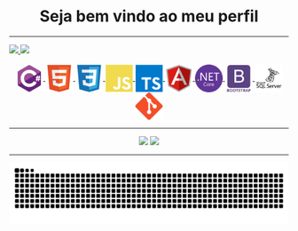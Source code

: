 <h1 align="center"> Seja bem vindo ao meu perfil </h1>
<hr />

<div>
  <a href="https://github.com/thiagojds">
  <img height="180em" src="https://github-readme-stats.vercel.app/api?username=thiagojds&show_icons=true&theme=dark&include_all_commits=true&count_private=true"/>
  <img height="180em" src="https://github-readme-stats.vercel.app/api/top-langs/?username=thiagojds&layout=compact&langs_count=7&theme=dark"/>
</div>
  
<div align="center" style="display: inline_block"><br>
  <img align="center" alt="Csharp" height="50" width="50" src="https://raw.githubusercontent.com/devicons/devicon/master/icons/csharp/csharp-original.svg"/>
  <img align="center" alt="HTML" height="50" width="50" src="https://raw.githubusercontent.com/devicons/devicon/master/icons/html5/html5-original.svg"/>
  <img align="center" alt="CSS" height="50" width="50" src="https://raw.githubusercontent.com/devicons/devicon/master/icons/css3/css3-original.svg"/>
  <img align="center" alt="Js" height="50" width="50" src="https://raw.githubusercontent.com/devicons/devicon/master/icons/javascript/javascript-plain.svg"/>
  <img align="center" alt="Ts" height="50" width="50" src="https://raw.githubusercontent.com/devicons/devicon/master/icons/typescript/typescript-plain.svg"/>
  <img align="center" alt="AngularJs" height="50" width="50" src="https://github.com/devicons/devicon/blob/master/icons/angularjs/angularjs-original.svg"/>
  <img align="center" alt="DotNetCore" height="50" width="50" src="https://github.com/devicons/devicon/blob/master/icons/dotnetcore/dotnetcore-original.svg"/>
  <img align="center" alt="Bootstrap" height="50" width="50" src="https://github.com/devicons/devicon/blob/master/icons/bootstrap/bootstrap-plain-wordmark.svg"/>
  <img align="center" alt="SqlServer" height="50" width="50" src="https://github.com/devicons/devicon/blob/master/icons/microsoftsqlserver/microsoftsqlserver-plain-wordmark.svg"/>
  <img align="center" alt="Git" height="50" width="50" src="https://raw.githubusercontent.com/devicons/devicon/master/icons/git/git-original.svg"/>
</div>
<hr /> 
  
<div  align="center">
  <a href = "mailto:thiagojds89@gmail.com"><img src="https://img.shields.io/badge/-Gmail-%23333?style=for-the-badge&logo=gmail&logoColor=white" target="_blank"></a>
  <a href="https://www.linkedin.com/in/thiago-juliano-da-silva-430b6a214/" target="_blank"><img src="https://img.shields.io/badge/-LinkedIn-%230077B5?style=for-the-badge&logo=linkedin&logoColor=white" target="_blank"></a> 
</div>
  
<hr />
  
 ![Snake Animation](https://github.com/thiagojds/thiagojds/blob/output/github-contribution-grid-snake.svg)
